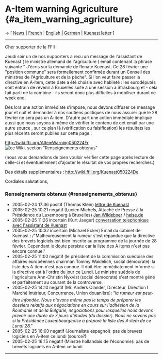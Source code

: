# A-Item warning Agriculture {#a_item_warning_agriculture}

-\> \[ [ News](SwpatcninoDe "wikilink") \| [
French](AItemWarning050224Fr "wikilink") \| [
English](AItemWarning050224En "wikilink") \| [
German](AItemWarning050224De "wikilink") \| [ Kuenast
letter](AItemWarning050224MailEn "wikilink") \]

------------------------------------------------------------------------

Cher supporter de la FFII

Jeudi soir un de nos nupporters a recu un message de l\'assistant de
Kuenast ( le ministre allemand de l\'agriculture ) email contenant la
phrase suivante \" J\'écris sur la demande de Renate Kuenast. Ce 28
février une \"position commune\" sera formellement confirmée durant un
Conseil des ministres de l\'Agriculture et de la pêche\". Si l\'on veut
faire passer la directive en A-item, cette date a été choisie avec
habileté : les eurodéputés sont entrain de revenir à Bruxelles suite à
une session à Strasbourg et - cela fait parti de la combine - ils seront
donc plus difficiles à mobiliser durant ce week end.

Dès lors une action immédiate s\'impose, nous devons diffuser ce message
jour et nuit et demander à nos soutiens politiques de nous assurer que
le 28 février ne sera pas un A-item. D\'autre part une action immédiate
implique aussi que nous soyons à même de vérifier le contenu de cet
email par une autre source , sur ce plan là (vérification ou
falsification) les résultats les plus récents seront publiés sur cette
page :

<http://wiki.ffii.org/AItemWarning050224Fr> ![ce Wiki, section
\"Renseignements obtenus\"](sur "wikilink")

(nous vous demandons de bien vouloir vérifier cette page après lecture
de celle-ci et éventuellement d\'ajouter le résultat de vos propres
recherches.)

Des détails supplémentaires : <http://wiki.ffii.org/Kuenast050224De>

Cordiales salutations,

### Renseignements obtenus {#renseignements_obtenus}

-   2005-02-24 17:36 positif (Thomas Klein) [ lettre de
    Kuenast](AItemWarning050224MailEn "wikilink")
-   2005-02-25 10:21 negatif (Lucien Michels, Attaché de Presse à la
    Présidence du Luxembourg à Bruxelles) [Jan
    Wildeboer](http://lists.ffii.org/mailman/private/bxl/2005-February/011192.html "wikilink")
    /
    [heise.de](http://www.heise.de/newsticker/meldung/56805 "wikilink")
-   2005-02-25 11:26 incertain (Kurt Jaeger) [conversation telephonique
    avec l\'assistant de
    Kuenast](http://lists.ffii.org/mailman/private/bxl/2005-February/011193.html "wikilink")
-   2005-02-25 10:32 incertain (Michael Ecker) Email du cabinet de
    Kuenast : /\"Malheureusement la rumeur s\'est répandue que la
    directive des brevets logiciels est bien inscrite au programme de la
    journée de 28 février. Cependant le doute persiste car la liste des
    A items n\'est pas encore connue.\"
-   2005-02-25 11:00 negatif (le président de la commission suédoise des
    affaires européennes chairman Tommy Waidelich, social démocrate): la
    liste des A-item n\'est pas connue. Il doit être immédiatement
    informé si la directive est à l\'ordre du jour ce Lundi. Le ministre
    suédois de l\'agriculture Ann-Christin Nykvist (social démocrate)
    s\'est montré géné et parfaitement au courant de la controverse.
-   2005-02-25 14:10 negatif (Mr. Anders Olander, Directeur, Direction I
     Marché Intérieur, Concurrence, Union douanière): *\"la rumeur est
    peut-être infondée. Nous n\'avons même pas le temps de préparer les
    dossiers relatifs aux négociations en cours sur l\'adhésion de la
    Roumanie et de la Bulgarie, négociations pour lesquelles nous devons
    prévoir une durée de 7 jours d\'études (du dossier). Nous ne savons
    pas si la Présidence Luxembourgeoise a préparé la liste des A-item
    de ce Lundi 28.\"*
-   2005-02-25 16:00 negatif (Journaliste espagnol): pas de brevets
    logiciels en A-item ce lundi (source?)
-   2005-02-25 16:15 negatif (Minstre hollandais de l\'économie): pas de
    brevets logiciels en A-item ce lundi

------------------------------------------------------------------------
